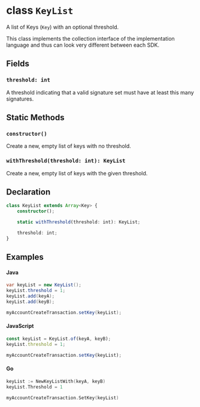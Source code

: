 # class `KeyList`

A list of Keys (`Key`) with an optional threshold.

This class implements the collection interface of the
implementation language and thus can look very different between each SDK.

## Fields

### `threshold: int`

A threshold indicating that a valid signature set must have at least
this many signatures.

## Static Methods

### `constructor()`

Create a new, empty list of keys with no threshold.

### `withThreshold(threshold: int): KeyList`

Create a new, empty list of keys with the given threshold.

## Declaration

```typescript
class KeyList extends Array<Key> {
    constructor();

    static withThreshold(threshold: int): KeyList;

    threshold: int;
}
```

## Examples

#### Java

```java
var keyList = new KeyList();
keyList.threshold = 1;
keyList.add(keyA);
keyList.add(keyB);

myAccountCreateTransaction.setKey(keyList);
```

#### JavaScript

```javascript
const keyList = KeyList.of(keyA, keyB);
keyList.threshold = 1;

myAccountCreateTransaction.setKey(keyList);
```

#### Go

```go
keyList := NewKeyListWith(keyA, keyB)
keyList.Threshold = 1

myAccountCreateTransaction.SetKey(keyList)
```
